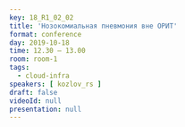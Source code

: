 ```yaml
---
key: 18_R1_02_02
title: 'Нозокомиальная пневмония вне ОРИТ'
format: conference
day: 2019-10-18
time: 12.30 – 13.00
room: room-1
tags:
  - cloud-infra
speakers: [ kozlov_rs ]
draft: false
videoId: null
presentation: null
---
```


